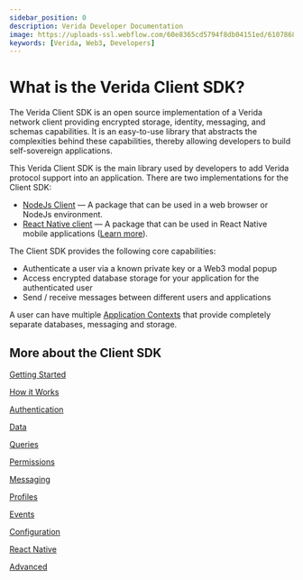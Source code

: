 ```yaml
---
sidebar_position: 0
description: Verida Developer Documentation
image: https://uploads-ssl.webflow.com/60e8365cd5794f8db04151ed/6107868980521e0acf27b2d9_favicon.svg
keywords: [Verida, Web3, Developers]
---
```

# What is the Verida Client SDK?

The Verida Client SDK is an open source implementation of a Verida network client providing encrypted storage, identity, messaging, and schemas capabilities. It is an easy-to-use library that abstracts the complexities behind these capabilities, thereby allowing developers to build self-sovereign applications.

This Verida Client SDK is the main library used by developers to add Verida 
protocol support into an application. There are two implementations for 
the Client SDK:

- [NodeJs Client](https://github.com/verida/verida-js/tree/main/packages/client-ts) — A package that can be used in a web browser or NodeJs environment.
- [React Native client](https://github.com/verida/client-rn) — A package that can be used in React Native mobile applications ([Learn more](client-sdk/react-native.md)).

The Client SDK provides the following core capabilities:

- Authenticate a user via a known private key or a Web3 modal popup
- Access encrypted database storage for your application for the authenticated user
- Send / receive messages between different users and applications

A user can have multiple [Application Contexts](concepts/application-contexts.md) that provide completely separate databases, messaging and storage.

## More about the Client SDK

[Getting Started](client-sdk/getting-started.md)

[How it Works](client-sdk/how-it-works.md)

[Authentication](client-sdk/authentication.md)

[Data](client-sdk/data.md)

[Queries](client-sdk/queries.md)

[Permissions](client-sdk/permissions.md)

[Messaging](client-sdk/messaging.md)

[Profiles](client-sdk/profiles.md)

[Events](client-sdk/events.md)

[Configuration](client-sdk/configuration.md)

[React Native](client-sdk/react-native.md)

[Advanced](client-sdk/advanced.md)